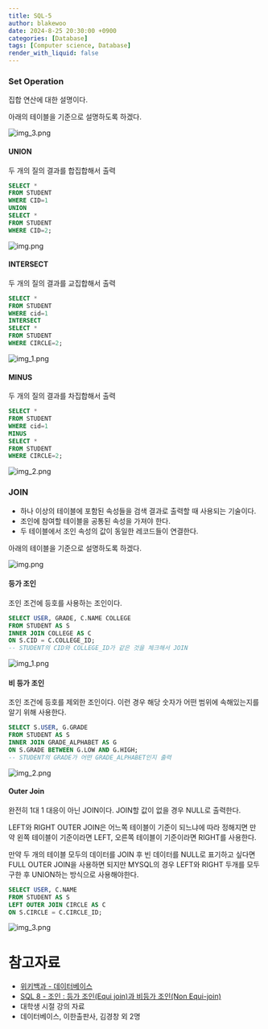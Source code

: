 ```yaml
---
title: SQL-5
author: blakewoo
date: 2024-8-25 20:30:00 +0900
categories: [Database]
tags: [Computer science, Database]
render_with_liquid: false
---
```


### Set Operation
집합 연산에 대한 설명이다.

아래의 테이블을 기준으로 설명하도록 하겠다.

![img_3.png](/assets/blog/database/sql5/img_3.png)

#### UNION
두 개의 질의 결과를 합집합해서 출력
```sql
SELECT *
FROM STUDENT
WHERE CID=1
UNION
SELECT *
FROM STUDENT
WHERE CID=2;
```

![img.png](/assets/blog/database/sql5/img.png)

#### INTERSECT
두 개의 질의 결과를 교집합해서 출력
```sql
SELECT *
FROM STUDENT
WHERE cid=1
INTERSECT 
SELECT *
FROM STUDENT
WHERE CIRCLE=2;
```

![img_1.png](/assets/blog/database/sql5/img_1.png)


#### MINUS
두 개의 질의 결과를 차집합해서 출력
```sql
SELECT *
FROM STUDENT
WHERE cid=1
MINUS
SELECT *
FROM STUDENT
WHERE CIRCLE=2;
```

![img_2.png](/assets/blog/database/sql5/img_2.png)


### JOIN
- 하나 이상의 테이블에 포함된 속성들을 검색 결과로 출력할 때 사용되는 기술이다.
- 조인에 참여할 테이블을 공통된 속성을 가져야 한다.
- 두 테이블에서 조인 속성의 값이 동일한 레코드들이 연결한다.

아래의 테이블을 기준으로 설명하도록 하겠다.

![img.png](/assets/blog/database/sql5/img_4.png)


#### 등가 조인
조인 조건에 등호를 사용하는 조인이다.

```SQL
SELECT USER, GRADE, C.NAME COLLEGE
FROM STUDENT AS S
INNER JOIN COLLEGE AS C
ON S.CID = C.COLLEGE_ID;
-- STUDENT의 CID와 COLLEGE_ID가 같은 것을 체크해서 JOIN
```

![img_1.png](/assets/blog/database/sql5/img_5.png)


#### 비 등가 조인
조인 조건에 등호를 제외한 조인이다.
이런 경우 해당 숫자가 어떤 범위에 속해있는지를 알기 위해 사용한다.

```SQL
SELECT S.USER, G.GRADE
FROM STUDENT AS S
INNER JOIN GRADE_ALPHABET AS G
ON S.GRADE BETWEEN G.LOW AND G.HIGH;
-- STUDENT의 GRADE가 어떤 GRADE_ALPHABET인지 출력
```

![img_2.png](/assets/blog/database/sql5/img_6.png)

#### Outer Join
완전히 1대 1 대응이 아닌 JOIN이다.
JOIN할 값이 없을 경우 NULL로 출력한다.

LEFT와 RIGHT OUTER JOIN은 어느쪽 테이블이 기준이 되느냐에 따라
정해지면 만약 왼쪽 테이블이 기준이라면 LEFT, 오른쪽 테이블이 기준이라면 RIGHT를 사용한다.

만약 두 개의 테이블 모두의 데이터를 JOIN 후 빈 데이터를 NULL로 표기하고 싶다면
FULL OUTER JOIN을 사용하면 되지만 MYSQL의 경우 LEFT와 RIGHT 두개를 모두 구한 후 UNION하는 방식으로 사용해야한다.

```SQL
SELECT USER, C.NAME
FROM STUDENT AS S
LEFT OUTER JOIN CIRCLE AS C 
ON S.CIRCLE = C.CIRCLE_ID;
```

![img_3.png](/assets/blog/database/sql5/img_7.png)

# 참고자료
- [위키백과 - 데이터베이스](https://ko.wikipedia.org/wiki/%EB%8D%B0%EC%9D%B4%ED%84%B0%EB%B2%A0%EC%9D%B4%EC%8A%A4)
- [SQL 8 - 조인 : 등가 조인(Equi join)과 비등가 조인(Non Equi-join)](https://lemonandgrapefruit.tistory.com/87)
- 대학생 시절 강의 자료
- 데이터베이스, 이한출판사, 김경창 외 2명
